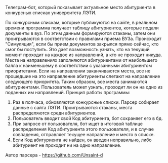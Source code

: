Телеграм-бот, который показывает актуальное место абитуриента в конкурсных списках университета ЛЭТИ.

По конкурсным спискам, которые публикуются на сайте, в реальном времени программа получает таблицу абитуриентов, которые подали документы в вуз.
По этим данным формируются стаканы, затем они проигрываются в соответствии с правилами приема ВУЗа. Происходит "Симуляция", если бы прием документов закрылся прямо сейчас, кто смог бы поступить.
Это дает возможность узнать, кто на текущий момент проходит на каждое из направлений, а кто не проходит никуда.
Места на направлениях заполняются абитуриентами от наибольшего балла к наименьшему в соответствии с указанными абитуриентом приоритетами.
Если на направлении заканчиваются места, все не прошедшие на это направление абитуриенты слетают на направление следующего приоритета. Таким образом, все места занимаются абитуриентами.
Пользователь может узнать, проходит ли он на одно из поданных им направлений.
Принцип работы программы:
1. Раз в полчаса, обновляются конкурсные списки. Парсер собирает данные с сайта ЛЭТИ. Проигрываются стаканы, места распределяются среди абитуриентов.
2. Пользователь вводит свой Код абитуриента, бот сохраняет его в бд.
3. При запросе от пользователя, бот ищет в итоговой таблице распределения Код абитуриента этого пользователя, и в случае совпадения, отправляет текущее направление и место в списке.
4. Если Код абитуриента не найден, он введен неправильно, либо абитуриент не проходит ни на одно направление.

Автор парсера - https://github.com/Unsaint-d
